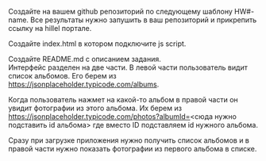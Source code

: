 Создайте на вашем github репозиторий по следующему шаблону HW#-name. Все результаты нужно запушить в ваш репозиторий и прикрепить ссылку на hillel портале.  

Создайте index.html в котором подключите js script.  

Создайте README.md с описанием задания.  
Интерфейс разделен на две части. В левой части пользователь видит список альбомов. Его берем из https://jsonplaceholder.typicode.com/albums.  

Когда пользователь нажмет на какой-то альбом в правой части он увидит фотографии из этого альбома. Их берем из https://jsonplaceholder.typicode.com/photos?albumId=<сюда нужно подставить id альбома> где вместо ID подставляем id нужного альбома.  

Сразу при загрузке приложения нужно получить список альбомов и в правой части нужно показать фотографии из первого альбома в списке.
